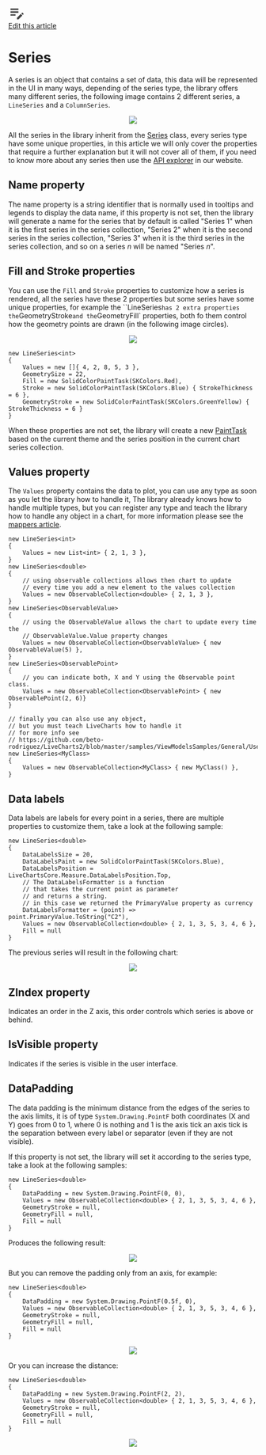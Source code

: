 <div class="text-right edit-article">
    <a class="btn btn-light" href="https://github.com/beto-rodriguez/LiveCharts2/blob/master/docs/1.overview/1.8.series.md">
        <div class="d-flex flex-row align-items-center">
            <div class="me-3">
                <svg xmlns="http://www.w3.org/2000/svg" enable-background="new 0 0 24 24" height="35px" viewBox="0 0 24 24" width="35px" fill="#404040">
                <rect fill="none" height="24" width="24" /><path d="M3,10h11v2H3V10z M3,8h11V6H3V8z M3,16h7v-2H3V16z M18.01,12.87l0.71-0.71c0.39-0.39,1.02-0.39,1.41,0l0.71,0.71 c0.39,0.39,0.39,1.02,0,1.41l-0.71,0.71L18.01,12.87z M17.3,13.58l-5.3,5.3V21h2.12l5.3-5.3L17.3,13.58z" /></svg>
            </div>
            <span>Edit this article</span>
        </div>
    </a>
</div>

# Series

A series is an object that contains a set of data, this data will be represented in the UI
in many ways, depending of the series type, the library offers many different series, the 
following image contains 2 different series, a `LineSeries` and a `ColumnSeries`.

<p align="center">
  <img src="https://raw.githubusercontent.com/beto-rodriguez/LiveCharts2/master/docs/_assets/1.6.linear.png" />
</p>

All the series in the library inherit from the [Series](https://github.com/beto-rodriguez/LiveCharts2/blob/master/src/LiveChartsCore/Series.cs)
class, every series type have some unique properties, in this article we will only cover the properties that require a 
further explanation but it will not cover all of them, if you need to know more about any series then use the [API explorer](./)
in our website.

## Name property

The name property is a string identifier that is normally used in tooltips and legends to display the data name,
if this property is not set, then the library will generate a name for the series that by default is called 
"Series 1" when it is the first series in the series collection, "Series 2" when it is the second series in the 
series collection, "Series 3" when it is the third series in the series collection, and so on a series *n* will be 
named "Series *n*".

## Fill and Stroke properties

You can use the `Fill` and `Stroke` properties to customize how a series is rendered, all the series have these 2 properties
but some series have some unique properties, for example the ``LineSeries` has 2 extra properties the `GeometryStroke` and
the `GeometryFill` properties, both fo them control how the geometry points are drawn (in the following image circles).

<p align="center">
  <img src="https://raw.githubusercontent.com/beto-rodriguez/LiveCharts2/master/docs/_assets/1.6.solid.png" />
</p>

```
new LineSeries<int>
{
    Values = new []{ 4, 2, 8, 5, 3 },
    GeometrySize = 22,
    Fill = new SolidColorPaintTask(SKColors.Red),
    Stroke = new SolidColorPaintTask(SKColors.Blue) { StrokeThickness = 6 },
    GeometryStroke = new SolidColorPaintTask(SKColors.GreenYellow) { StrokeThickness = 6 }
}
```

When these properties are not set, the library will create a new [PaintTask](./) based on the current theme and the series
position in the current chart series collection.

## Values property

The `Values` property contains the data to plot, you can use any type as soon as you let the library how to handle it,
The library already knows how to handle multiple types, but you can register any type and teach the library how to handle
any object in a chart, for more information please see the [mappers article](./).

```
new LineSeries<int>
{
    Values = new List<int> { 2, 1, 3 },
}
new LineSeries<double>
{
    // using observable collections allows then chart to update
    // every time you add a new element to the values collection
    Values = new ObservableCollection<double> { 2, 1, 3 },
}
new LineSeries<ObservableValue>
{
    // using the ObservableValue allows the chart to update every time the
    // ObservableValue.Value property changes
    Values = new ObservableCollection<ObservableValue> { new ObservableValue(5) },
}
new LineSeries<ObservablePoint>
{
    // you can indicate both, X and Y using the Observable point class.
    Values = new ObservableCollection<ObservablePoint> { new ObservablePoint(2, 6)}
}

// finally you can also use any object,
// but you must teach LiveCharts how to handle it
// for more info see
// https://github.com/beto-rodriguez/LiveCharts2/blob/master/samples/ViewModelsSamples/General/UserDefinedTypes/ViewModel.cs#L22
new LineSeries<MyClass>
{
    Values = new ObservableCollection<MyClass> { new MyClass() },
}
```

## Data labels 

Data labels are labels for every point in a series, there are multiple properties to customize them, take a look at the 
following sample:

```
new LineSeries<double>
{
    DataLabelsSize = 20,
    DataLabelsPaint = new SolidColorPaintTask(SKColors.Blue),
    DataLabelsPosition = LiveChartsCore.Measure.DataLabelsPosition.Top,
    // The DataLabelsFormatter is a function 
    // that takes the current point as parameter
    // and returns a string.
    // in this case we returned the PrimaryValue property as currency
    DataLabelsFormatter = (point) => point.PrimaryValue.ToString("C2"),
    Values = new ObservableCollection<double> { 2, 1, 3, 5, 3, 4, 6 },
    Fill = null
}
```

The previous series will result in the following chart:

<p align="center">
  <img src="https://raw.githubusercontent.com/beto-rodriguez/LiveCharts2/master/docs/_assets/1.8.datalabels.png" />
</p>

## ZIndex property

Indicates an order in the Z axis, this order controls which series is above or behind.

## IsVisible property

Indicates if the series is visible in the user interface.

## DataPadding

The data padding is the minimum distance from the edges of the series to the axis limits, it is of type `System.Drawing.PointF` 
both coordinates (X and Y) goes from 0 to 1, where 0 is nothing and 1 is the axis tick an axis tick is the separation between
every label or separator (even if they are not visible).

If this property is not set, the library will set it according to the series type, take a look at the following samples:

```
new LineSeries<double>
{
    DataPadding = new System.Drawing.PointF(0, 0),
    Values = new ObservableCollection<double> { 2, 1, 3, 5, 3, 4, 6 },
    GeometryStroke = null,
    GeometryFill = null,
    Fill = null
}
```

Produces the following result:

<p align="center">
  <img src="https://raw.githubusercontent.com/beto-rodriguez/LiveCharts2/master/docs/_assets/1.8.padding00.png" />
</p>

But you can remove the padding only from an axis, for example:

```
new LineSeries<double>
{
    DataPadding = new System.Drawing.PointF(0.5f, 0),
    Values = new ObservableCollection<double> { 2, 1, 3, 5, 3, 4, 6 },
    GeometryStroke = null,
    GeometryFill = null,
    Fill = null
}
```

<p align="center">
  <img src="https://raw.githubusercontent.com/beto-rodriguez/LiveCharts2/master/docs/_assets/1.8.padding50.png" />
</p>

Or you can increase the distance:

```
new LineSeries<double>
{
    DataPadding = new System.Drawing.PointF(2, 2),
    Values = new ObservableCollection<double> { 2, 1, 3, 5, 3, 4, 6 },
    GeometryStroke = null,
    GeometryFill = null,
    Fill = null
}
```

<p align="center">
  <img src="https://raw.githubusercontent.com/beto-rodriguez/LiveCharts2/master/docs/_assets/1.8.padding22.png" />
</p>

